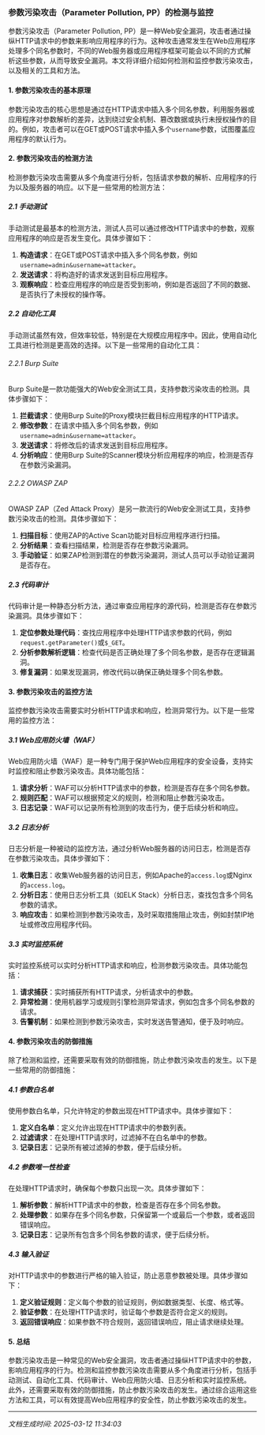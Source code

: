 ### 参数污染攻击（Parameter Pollution, PP）的检测与监控

参数污染攻击（Parameter Pollution, PP）是一种Web安全漏洞，攻击者通过操纵HTTP请求中的参数来影响应用程序的行为。这种攻击通常发生在Web应用程序处理多个同名参数时，不同的Web服务器或应用程序框架可能会以不同的方式解析这些参数，从而导致安全漏洞。本文将详细介绍如何检测和监控参数污染攻击，以及相关的工具和方法。

#### 1. 参数污染攻击的基本原理

参数污染攻击的核心思想是通过在HTTP请求中插入多个同名参数，利用服务器或应用程序对参数解析的差异，达到绕过安全机制、篡改数据或执行未授权操作的目的。例如，攻击者可以在GET或POST请求中插入多个`username`参数，试图覆盖应用程序的默认行为。

#### 2. 参数污染攻击的检测方法

检测参数污染攻击需要从多个角度进行分析，包括请求参数的解析、应用程序的行为以及服务器的响应。以下是一些常用的检测方法：

##### 2.1 手动测试

手动测试是最基本的检测方法，测试人员可以通过修改HTTP请求中的参数，观察应用程序的响应是否发生变化。具体步骤如下：

1. **构造请求**：在GET或POST请求中插入多个同名参数，例如`username=admin&username=attacker`。
2. **发送请求**：将构造好的请求发送到目标应用程序。
3. **观察响应**：检查应用程序的响应是否受到影响，例如是否返回了不同的数据、是否执行了未授权的操作等。

##### 2.2 自动化工具

手动测试虽然有效，但效率较低，特别是在大规模应用程序中。因此，使用自动化工具进行检测是更高效的选择。以下是一些常用的自动化工具：

###### 2.2.1 Burp Suite

Burp Suite是一款功能强大的Web安全测试工具，支持参数污染攻击的检测。具体步骤如下：

1. **拦截请求**：使用Burp Suite的Proxy模块拦截目标应用程序的HTTP请求。
2. **修改参数**：在请求中插入多个同名参数，例如`username=admin&username=attacker`。
3. **发送请求**：将修改后的请求发送到目标应用程序。
4. **分析响应**：使用Burp Suite的Scanner模块分析应用程序的响应，检测是否存在参数污染漏洞。

###### 2.2.2 OWASP ZAP

OWASP ZAP（Zed Attack Proxy）是另一款流行的Web安全测试工具，支持参数污染攻击的检测。具体步骤如下：

1. **扫描目标**：使用ZAP的Active Scan功能对目标应用程序进行扫描。
2. **分析结果**：查看扫描结果，检测是否存在参数污染漏洞。
3. **手动验证**：如果ZAP检测到潜在的参数污染漏洞，测试人员可以手动验证漏洞是否存在。

##### 2.3 代码审计

代码审计是一种静态分析方法，通过审查应用程序的源代码，检测是否存在参数污染漏洞。具体步骤如下：

1. **定位参数处理代码**：查找应用程序中处理HTTP请求参数的代码，例如`request.getParameter()`或`$_GET`。
2. **分析参数解析逻辑**：检查代码是否正确处理了多个同名参数，是否存在逻辑漏洞。
3. **修复漏洞**：如果发现漏洞，修改代码以确保正确处理多个同名参数。

#### 3. 参数污染攻击的监控方法

监控参数污染攻击需要实时分析HTTP请求和响应，检测异常行为。以下是一些常用的监控方法：

##### 3.1 Web应用防火墙（WAF）

Web应用防火墙（WAF）是一种专门用于保护Web应用程序的安全设备，支持实时监控和阻止参数污染攻击。具体功能包括：

1. **请求分析**：WAF可以分析HTTP请求中的参数，检测是否存在多个同名参数。
2. **规则匹配**：WAF可以根据预定义的规则，检测和阻止参数污染攻击。
3. **日志记录**：WAF可以记录所有检测到的攻击行为，便于后续分析和响应。

##### 3.2 日志分析

日志分析是一种被动的监控方法，通过分析Web服务器的访问日志，检测是否存在参数污染攻击。具体步骤如下：

1. **收集日志**：收集Web服务器的访问日志，例如Apache的`access.log`或Nginx的`access.log`。
2. **分析日志**：使用日志分析工具（如ELK Stack）分析日志，查找包含多个同名参数的请求。
3. **响应攻击**：如果检测到参数污染攻击，及时采取措施阻止攻击，例如封禁IP地址或修改应用程序代码。

##### 3.3 实时监控系统

实时监控系统可以实时分析HTTP请求和响应，检测参数污染攻击。具体功能包括：

1. **请求捕获**：实时捕获所有HTTP请求，分析请求中的参数。
2. **异常检测**：使用机器学习或规则引擎检测异常请求，例如包含多个同名参数的请求。
3. **告警机制**：如果检测到参数污染攻击，实时发送告警通知，便于及时响应。

#### 4. 参数污染攻击的防御措施

除了检测和监控，还需要采取有效的防御措施，防止参数污染攻击的发生。以下是一些常用的防御措施：

##### 4.1 参数白名单

使用参数白名单，只允许特定的参数出现在HTTP请求中。具体步骤如下：

1. **定义白名单**：定义允许出现在HTTP请求中的参数列表。
2. **过滤请求**：在处理HTTP请求时，过滤掉不在白名单中的参数。
3. **记录日志**：记录所有被过滤掉的参数，便于后续分析。

##### 4.2 参数唯一性检查

在处理HTTP请求时，确保每个参数只出现一次。具体步骤如下：

1. **解析参数**：解析HTTP请求中的参数，检查是否存在多个同名参数。
2. **处理参数**：如果存在多个同名参数，只保留第一个或最后一个参数，或者返回错误响应。
3. **记录日志**：记录所有包含多个同名参数的请求，便于后续分析。

##### 4.3 输入验证

对HTTP请求中的参数进行严格的输入验证，防止恶意参数被处理。具体步骤如下：

1. **定义验证规则**：定义每个参数的验证规则，例如数据类型、长度、格式等。
2. **验证参数**：在处理HTTP请求时，验证每个参数是否符合定义的规则。
3. **返回错误响应**：如果参数不符合规则，返回错误响应，阻止请求继续处理。

#### 5. 总结

参数污染攻击是一种常见的Web安全漏洞，攻击者通过操纵HTTP请求中的参数，影响应用程序的行为。检测和监控参数污染攻击需要从多个角度进行分析，包括手动测试、自动化工具、代码审计、Web应用防火墙、日志分析和实时监控系统。此外，还需要采取有效的防御措施，防止参数污染攻击的发生。通过综合运用这些方法和工具，可以有效提高Web应用程序的安全性，防止参数污染攻击的发生。

---

*文档生成时间: 2025-03-12 11:34:03*




















